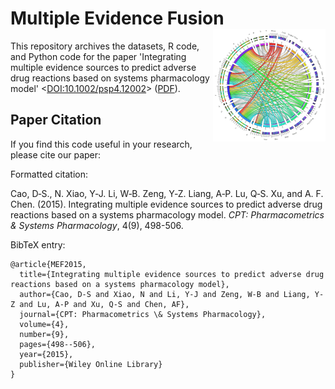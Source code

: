 # Multiple Evidence Fusion <img src="logo.png" align="right" alt="logo" height="180" width="180" />

This repository archives the datasets, R code, and Python code for the paper 'Integrating multiple evidence sources to predict adverse drug reactions based on systems pharmacology model' <[DOI:10.1002/psp4.12002](http://doi.org/10.1002/psp4.12002)> ([PDF](https://nanx.me/papers/MEF.pdf)).

## Paper Citation

If you find this code useful in your research, please cite our paper:

Formatted citation:

Cao, D‐S., N. Xiao, Y‐J. Li, W‐B. Zeng, Y‐Z. Liang, A‐P. Lu, Q‐S. Xu, and A. F. Chen. (2015). Integrating multiple evidence sources to predict adverse drug reactions based on a systems pharmacology model. _CPT: Pharmacometrics & Systems Pharmacology_, 4(9), 498-506.

BibTeX entry:

```
@article{MEF2015,
  title={Integrating multiple evidence sources to predict adverse drug reactions based on a systems pharmacology model},
  author={Cao, D-S and Xiao, N and Li, Y-J and Zeng, W-B and Liang, Y-Z and Lu, A-P and Xu, Q-S and Chen, AF},
  journal={CPT: Pharmacometrics \& Systems Pharmacology},
  volume={4},
  number={9},
  pages={498--506},
  year={2015},
  publisher={Wiley Online Library}
}
```
